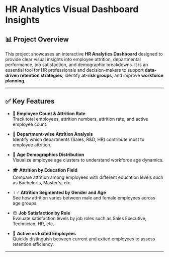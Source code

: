 # HR Analytics Visual Dashboard Insights


## 📊 Project Overview

This project showcases an interactive **HR Analytics Dashboard** designed to provide clear visual insights into employee attrition, departmental performance, job satisfaction, and demographic breakdowns. It is an essential tool for HR professionals and decision-makers to support **data-driven retention strategies**, identify **at-risk groups**, and improve **workforce planning**.

---

## ✅ Key Features

- 🔢 **Employee Count & Attrition Rate**  
  Track total employees, attrition numbers, attrition rate, and active employee count.

- 🏢 **Department-wise Attrition Analysis**  
  Identify which departments (Sales, R&D, HR) contribute most to employee attrition.

- 👥 **Age Demographics Distribution**  
  Visualize employee age clusters to understand workforce age dynamics.

- 🎓 **Attrition by Education Field**  
  Compare attrition among employees with different education levels such as Bachelor's, Master's, etc.

- ♀️♂️ **Attrition Segmented by Gender and Age**  
  See how attrition varies between male and female employees across age groups.

- 😊 **Job Satisfaction by Role**  
  Evaluate satisfaction levels by job roles such as Sales Executive, Technician, HR, etc.

- 📌 **Active vs Exited Employees**  
  Quickly distinguish between current and exited employees to assess retention efficiency.

---

